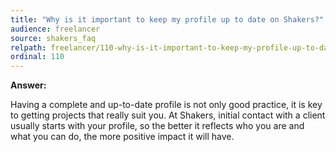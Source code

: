 ```yaml
---
title: "Why is it important to keep my profile up to date on Shakers?"
audience: freelancer
source: shakers_faq
relpath: freelancer/110-why-is-it-important-to-keep-my-profile-up-to-date-on-shakers.md
ordinal: 110
---
```


**Answer:**

Having a complete and up-to-date profile is not only good practice, it is key to getting projects that really suit you. At Shakers, initial contact with a client usually starts with your profile, so the better it reflects who you are and what you can do, the more positive impact it will have.
